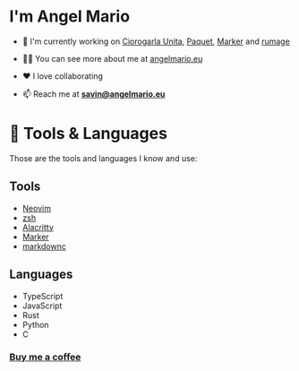 # I'm Angel Mario

- 🔭 I'm currently working on [Ciorogarla Unita](https://ciorogarlaunita.eu.org), [Paquet](https://paquet.shop), [Marker](https://marker.angelmario.eu) and [rumage](https://github.com/notangelmario/rumage)

- 👨‍💻 You can see more about me at [angelmario.eu](https://angelmario.eu)

- ❤️ I love collaborating

- 📫 Reach me at **savin@angelmario.eu**

# 🧰 Tools & Languages

Those are the tools and languages I know and use:

## Tools
* [Neovim](https://neovim.io/)
* [zsh](https://www.zsh.org/)
* [Alacritty](https://alacritty.org/)
* [Marker](https://marker.fructo.land)
* [markdownc](https://github.com/notangelmario/markdownc)

## Languages
* TypeScript
* JavaScript
* Rust
* Python
* C

### [Buy me a coffee](https://buymeacoffee.com/notangelmario)
